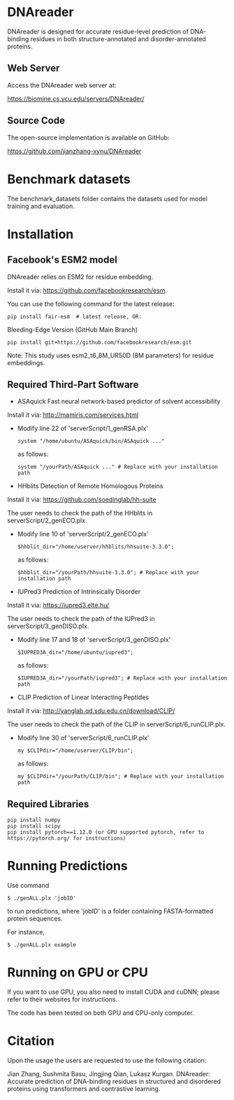 # DNAreader

DNAreader is designed for accurate residue-level prediction of DNA-binding residues in both structure-annotated and disorder-annotated proteins.

## Web Server

Access the DNAreader web server at:

https://biomine.cs.vcu.edu/servers/DNAreader/

## Source Code

The open-source implementation is available on GitHub:

https://github.com/jianzhang-xynu/DNAreader

# Benchmark datasets

The benchmark_datasets folder contains the datasets used for model training and evaluation.

# Installation 

## Facebook's ESM2 model

DNAreader relies on ESM2 for residue embedding.

Install it via: https://github.com/facebookresearch/esm. 

You can use the following command for the latest release:

```
pip install fair-esm  # latest release, OR:
```

Bleeding-Edge Version (GitHub Main Branch)

```
pip install git+https://github.com/facebookresearch/esm.git 
```

Note: This study uses esm2_t6_8M_UR50D (8M parameters) for residue embeddings.

## Required Third-Part Software

* ASAquick
Fast neural network-based predictor of solvent accessibility

Install it via: http://mamiris.com/services.html

- Modify line 22 of 'serverScript/1_genRSA.plx'  

  ```
  system "/home/ubuntu/ASAquick/bin/ASAquick ..."
  ```  
  as follows:  

  ```
  system "/yourPath/ASAquick ..." # Replace with your installation path
  ```  

* HHblits
Detection of Remote Homologous Proteins

Install it via: https://github.com/soedinglab/hh-suite

The user needs to check the path of the HHblits in serverScript/2_genECO.plx.

- Modify line 10 of 'serverScript/2_genECO.plx'  

  ```
  $hhblit_dir="/home/userver/hhblits/hhsuite-3.3.0";
  ```  
  as follows:  

  ```
  $hhblit_dir="/yourPath/hhsuite-3.3.0"; # Replace with your installation path
  ```

* IUPred3
Prediction of Intrinsically Disorder

Install it via: https://iupred3.elte.hu/

The user needs to check the path of the IUPred3 in serverScript/3_genDISO.plx.

- Modify line 17 and 18 of 'serverScript/3_genDISO.plx'  

  ```
  $IUPRED3A_dir="/home/ubuntu/iupred3";
  ```  
  as follows:  

  ```
  $IUPRED3A_dir="/yourPath/iupred3"; # Replace with your installation path
  ``` 
  

* CLIP
Prediction of Linear Interacting Peptides

Install it via: http://yanglab.qd.sdu.edu.cn/download/CLIP/

The user needs to check the path of the CLIP in serverScript/6_runCLIP.plx.

- Modify line 30 of 'serverScript/6_runCLIP.plx'  

  ```
  my $CLIPdir="/home/userver/CLIP/bin";
  ```  
  as follows:  

  ```
  my $CLIPdir="/yourPath/CLIP/bin"; # Replace with your installation path
  ```  


## Required Libraries

```
pip install numpy
pip install scipy
pip install pytorch==1.12.0 (or GPU supported pytorch, refer to https://pytorch.org/ for instructions)
```


# Running Predictions

Use command

```
$ ./genALL.plx 'jobID'
```

to run predictions, where 'jobID' is a folder containing FASTA-formatted protein sequences.

For instance,

```
$ ./genALL.plx example
```

# Running on GPU or CPU

If you want to use GPU, you also need to install CUDA and cuDNN; please refer to their websites for instructions.

The code has been tested on both GPU and CPU-only computer.


# Citation

Upon the usage the users are requested to use the following citation:

Jian Zhang, Sushmita Basu, Jingjing Qian, Lukasz Kurgan. DNAreader: Accurate prediction of DNA-binding residues in structured and disordered proteins using transformers and contrastive learning.
